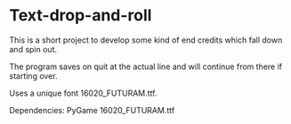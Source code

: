 # Text-drop-and-roll
This is a short project to develop some kind of end credits which fall down and spin out.

The program saves on quit at the actual line and will continue from there if starting over.

Uses a unique font 16020_FUTURAM.ttf.

Dependencies:
PyGame
16020_FUTURAM.ttf
